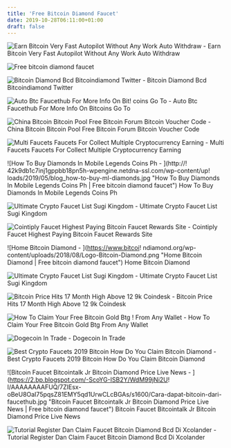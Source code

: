 ```yaml
---
title: 'Free Bitcoin Diamond Faucet'
date: 2019-10-28T06:11:00+01:00
draft: false
---
```


![Earn Bitcoin Very Fast Autopilot Without Any Work Auto Withdraw - ](http://i65.tinypic.com/aox161.jpg "Earn Bitcoin Very Fast Autopilot Without Any Work Auto Withdraw | Free bitcoin diamond faucet") Earn Bitcoin Very Fast Autopilot Without Any Work Auto Withdraw

![Free bitcoin diamond faucet](http://freebitcoinfaucets.org/assets/img/other/faucethub-text.png "Free bitcoin diamond faucet") 

![Bitcoin Diamond Bcd Bitcoindiamond Twitter - ](https://pbs.twimg.com/media/EAQss0uXkAE4vK3.jpg "Bitcoin Diamond Bcd Bitcoindiamond Twitter | Free bitcoin diamond faucet") Bitcoin Diamond Bcd Bitcoindiamond Twitter

![Auto Btc Faucethub For More Info On Bit!   coins Go To - ](http://dfcaircraft.de/img/3a54b1c29c33071d2f9bbc66d91bf333.png "Auto Btc Faucethub For More Info On Bitcoins Go To | Free bitcoin diamond faucet") Auto Btc Faucethub For More Info On Bitcoins Go To

![China Bitcoin Bitcoin Pool Free Bitcoin Forum Bitcoin Voucher Code - ](https://i.pinimg.com/736x/91/8c/a1/918ca169e985d88dd9fd49505ca1c8de.jpg "China Bitcoin Bitcoin Pool Free Bitcoin Forum Bitcoin Voucher Code | Free bitcoin diamond faucet") China Bitcoin Bitcoin Pool Free Bitcoin Forum Bitcoin Voucher Code

![Multi Faucets Faucets For Collect Multiple Cryptocurrency Earning - ](http://earning-online.mycarlow.pl/wp-content/uploads/2019/02/multifaucety-1024x614.jpg "Multi Faucets Faucets For Collect Multiple Cryptocurrency Earning | Free bitcoin diamond faucet") Multi Faucets Faucets For Collect Multiple Cryptocurrency Earning

![How To Buy Diamonds In Mobile Legends Coins Ph - ](http://!   42k9db1c7inj1gppbb18pn5h-wpengine.netdna-ssl.com/wp-content/up!   loads/2019/05/blog_how-to-buy-ml-diamonds.jpg "How To Buy Diamonds In Mobile Legends Coins Ph | Free bitcoin diamond faucet") How To Buy Diamonds In Mobile Legends Coins Ph

![Ultimate Crypto Faucet List Sugi Kingdom - ](https://sugikingdom.com/wp-content/uploads/2019/02/bitcoin-diamond.png "Ultimate Crypto Faucet List Sugi Kingdom | Free bitcoin diamond faucet") Ultimate Crypto Faucet List Sugi Kingdom

![Cointiply Faucet Highest Paying Bitcoin Faucet Rewards Site - ](https://bitcoinglobevip.com/wp-content/uploads/2019/05/cointiply5.png "Cointiply Faucet Highest Paying Bitcoin Faucet Rewards Site | Free bitcoin diamond faucet") Cointiply Faucet Highest Paying Bitcoin Faucet Rewards Site

![Home Bitcoin Diamond - ](https://www.bitcoi!   ndiamond.org/wp-content/uploads/2018/08/Logo-Bitcoin-Diamond.png "Home Bitcoin Diamond | Free bitcoin diamond faucet") Home Bitcoin Diamond

![Ultimate Crypto Faucet List Sugi Kingdom - ](https://sugikingdom.com/wp-content/uploads/2019/02/Bitcoin-faucets.png "Ultimate Crypto Faucet List Sugi Kingdom | Free bitcoin diamond faucet") Ultimate Crypto Faucet List Sugi Kingdom

![Bitcoin Price Hits 17 Month High Above 12 9k Coindesk - ](https://static.coindesk.com/wp-content/uploads/2018/03/btc-chart-860x430.jpg "Bitcoin Price Hits 17 Month High Above 12 9k Coindesk | Free bitcoin diamond faucet") Bitcoin Price Hits 17 Month High Above 12 9k Coindesk

![How To Claim Your Free Bitcoin Gold Btg !   From Any Wallet - ](https://coinsutra.com/wp-content/uploads/2017/10/Claim-Your-Free-BTG-From-Any-Wallet.jpg!    "How To Claim Your Free Bitcoin Gold Btg From Any Wallet | Free bitcoin diamond faucet") How To Claim Your Free Bitcoin Gold Btg From Any Wallet

![Dogecoin In Trade - ](https://i.ytimg.com/vi/OVdeOvYHPTg/maxresdefault.jpg "Dogecoin In Trade | Free bitcoin diamond faucet") Dogecoin In Trade

![Best Crypto Faucets 2019 Bitcoin How Do You Claim Bitcoin Diamond - ](https://3mgj4y44nc15fnv8d303d8zb-wpengine.netdna-ssl.com/wp-content/uploads/2019/02/CME-Group-Announces-BTC-Futures-Success-as-It-Breaks-All-Previous-Sales-Records-Already-for-the-Year-696x449.jpg "Best Crypto Faucets 2019 Bitcoin How Do You Claim Bitcoin Diamond | Free bitcoin diamond faucet") Best Crypto Faucets 2019 Bitcoin How Do You Claim Bitcoin Diamond

![Bitcoin Faucet Bitcointalk Jr Bitcoin Diamond Price Live News - ](https://2.bp.blogspot.com/-ScoYG-ISB2Y/WdM99jNi2U!   I/AAAAAAAAFUQ/7ZIEsx-oBeU8OaI75pqsZ81EMY5qd1UrwCLcBGAs/s1600/Cara-dapat-bitcoin-dari-faucethub.jpg "Bitcoin Faucet Bitcointalk Jr Bitcoin Diamond Price Live News | Free bitcoin diamond faucet") Bitcoin Faucet Bitcointalk Jr Bitcoin Diamond Price Live News

![Tutorial Register Dan Claim Faucet Bitcoin Diamond Bcd Di Xcolander - ](https://i.ytimg.com/vi/YfvuLmCJK9Q/maxresdefault.jpg "Tutorial Register Dan Claim Faucet Bitcoin Diamond Bcd Di Xcolander | Free bitcoin diamond faucet") Tutorial Register Dan Claim Faucet Bitcoin Diamond Bcd Di Xcolander
